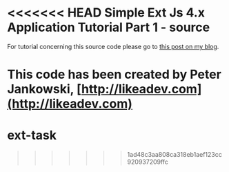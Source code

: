 <<<<<<< HEAD
Simple Ext Js 4.x Application Tutorial Part 1 - source
=============

For tutorial concerning this source code please go to 
[this post on my blog](http://likeadev.com/show/simple-ext-js-4-application-tutorial-part-1.html).

This code has been created by Peter Jankowski, [http://likeadev.com](http://likeadev.com)
=======
ext-task
========
>>>>>>> 1ad48c3aa808ca318eb1aef123cc920937209ffc
